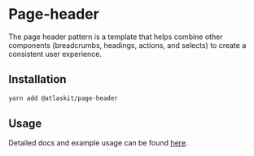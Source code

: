 # Page-header

The page header pattern is a template that helps combine other components (breadcrumbs, headings, actions, and selects) to create a consistent user experience.

## Installation

```sh
yarn add @atlaskit/page-header
```

## Usage

Detailed docs and example usage can be found [here](https://atlaskit.atlassian.com/packages/design-system/page-header).
